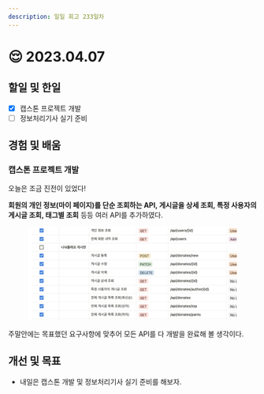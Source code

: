 ```yaml
---
description: 일일 회고 233일차
---
```


# 😌 2023.04.07

## 할일 및 한일&#x20;

* [x] 캡스톤 프로젝트 개발&#x20;
* [ ] 정보처리기사 실기 준비&#x20;

## 경험 및 배움&#x20;

### 캡스톤 프로젝트 개발&#x20;

오늘은 조금 진전이 있었다!

**회원의 개인 정보(마이 페이지)를 단순 조회하는 API, 게시글을 상세 조회, 특정 사용자의 게시글 조회, 태그별 조회** 등등 여러 API를 추가하였다.

<figure><img src="../.gitbook/assets/image (1) (10).png" alt=""><figcaption></figcaption></figure>

주말안에는 목표했던 요구사항에 맞추어 모든 API를 다 개발을 완료해 볼 생각이다.

## 개선 및 목표&#x20;

* 내일은 캡스톤 개발 및 정보처리기사 실기 준비를 해보자.&#x20;
